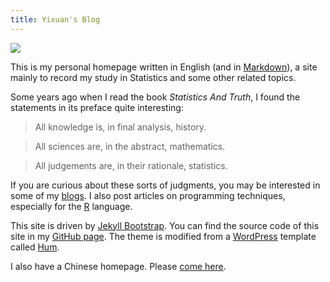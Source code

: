 ```yaml
---
title: Yixuan's Blog
---
```


<img src="https://i.imgur.com/jTtRJ.png" class="align-right"/>

This is my personal homepage written in English (and in [Markdown](http://daringfireball.net/projects/markdown/)), a site mainly to record my study in Statistics and some other related topics.

Some years ago when I read the book *Statistics And Truth*, I found the statements in its preface quite interesting:

> All knowledge is, in final analysis, history.

> All sciences are, in the abstract, mathematics.

> All judgements are, in their rationale, statistics.

If you are curious about these sorts of judgments, you may be interested in some of my [blogs](/blogs/). I also post articles on programming techniques, especially for the [R](http://r-project.org/) language.

This site is driven by [Jekyll Bootstrap](http://jekyllbootstrap.com/). You can find the source code of this site in my [GitHub page](https://github.com/yixuan/). The theme is modified from a [WordPress](http://wordpress.org/) template called [Hum](http://wordpress.org/extend/themes/hum/).

I also have a Chinese homepage. Please [come here](http://yixuan.cos.name/cn).

